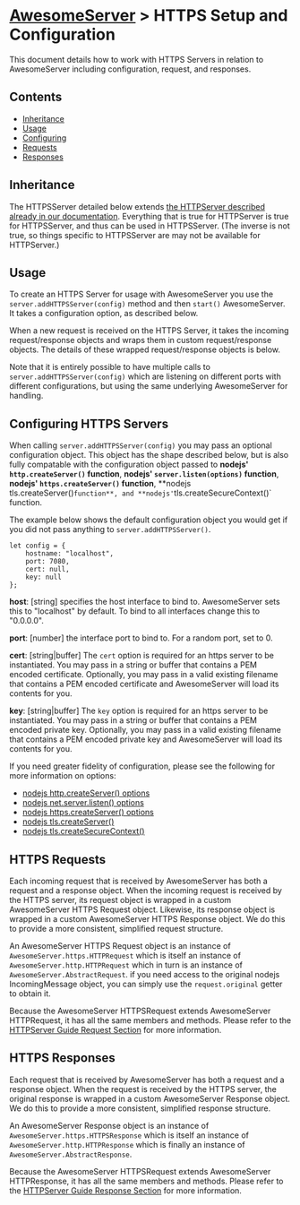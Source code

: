 # [AwesomeServer](../README.md) > HTTPS Setup and Configuration

This document details how to work with HTTPS Servers in relation to AwesomeServer including configuration, request, and responses.

## Contents
 - [Inheritance](#inheritance)
 - [Usage](#usage)
 - [Configuring](#configuring-http-servers)
 - [Requests](#http-requests)
 - [Responses](#http-responses)

## Inheritance

The HTTPSServer detailed below extends [the HTTPServer described already in our documentation](./Advanced_HTTP.md). Everything that is true for HTTPServer is true for HTTPSServer, and thus can be used in HTTPSServer.  (The inverse is not true, so things specific to HTTPSServer are may not be available for HTTPServer.)

## Usage

To create an HTTPS Server for usage with AwesomeServer you use the `server.addHTTPSServer(config)` method and then `start()` AwesomeServer.  It takes a configuration option, as described below.

When a new request is received on the HTTPS Server, it takes the incoming request/response objects and wraps them in custom request/response objects.  The details of these wrapped request/response objects is below.

Note that it is entirely possible to have multiple calls to `server.addHTTPSServer(config)` which are listening on different ports with different configurations, but using the same underlying AwesomeServer for handling.

## Configuring HTTPS Servers

When calling `server.addHTTPSServer(config)` you may pass an optional configuration object.  This object has the shape described below, but is also fully compatable with the configuration object passed to **nodejs' `http.createServer()` function**, **nodejs' `server.listen(options)` function**, **nodejs' `https.createServer()` function**, **nodejs` `tls.createServer()` function**, and **nodejs' `tls.createSecureContext()` function.

The example below shows the default configuration object you would get if you did not pass anything to `server.addHTTPSServer()`.

```
let config = {
	hostname: "localhost",
	port: 7080,
	cert: null,
	key: null
};
```

**host**: [string] specifies the host interface to bind to. AwesomeServer sets this to "localhost" by default. To bind to all interfaces change this to "0.0.0.0".

**port**: [number] the interface port to bind to. For a random port, set to 0.

**cert**: [string|buffer] The `cert` option is required for an https server to be instantiated.  You may pass in a string or buffer that contains a PEM encoded certificate.  Optionally, you may pass in a valid existing filename that contains a PEM encoded certificate and AwesomeServer will load its contents for you.

**key**: [string|buffer] The `key` option is required for an https server to be instantiated.  You may pass in a string or buffer that contains a PEM encoded private key.  Optionally, you may pass in a valid existing filename that contains a PEM encoded private key and AwesomeServer will load its contents for you.

If you need greater fidelity of configuration, please see the following for more information on options:

 - [nodejs http.createServer() options](https://nodejs.org/dist/latest-v10.x/docs/api/http.html#http_http_createserver_options_requestlistener)
 - [nodejs net.server.listen() options](https://nodejs.org/dist/latest-v10.x/docs/api/net.html#net_server_listen_options_callback)
 - [nodejs https.createServer() options](https://nodejs.org/dist/latest-v10.x/docs/api/https.html#https_https_createserver_options_requestlistener)
 - [nodejs tls.createServer()](https://nodejs.org/dist/latest-v10.x/docs/api/tls.html#tls_tls_createserver_options_secureconnectionlistener)
 - [nodejs tls.createSecureContext()](https://nodejs.org/dist/latest-v10.x/docs/api/tls.html#tls_tls_createsecurecontext_options)

## HTTPS Requests

Each incoming request that is received by AwesomeServer has both a request and a response object. When the incoming request is received by the HTTPS server, its request object is wrapped in a custom AwesomeServer HTTPS Request object.  Likewise, its response object is wrapped in a custom AwesomeServer HTTPS Response object. We do this to provide a more consistent, simplified request structure.

An AwesomeServer HTTPS Request object is an instance of `AwesomeServer.https.HTTPRequest` which is itself an instance of `AwesomeServer.http.HTTPRequest` which in turn is an instance of `AwesomeServer.AbstractRequest`. if you need access to the original nodejs IncomingMessage object, you can simply use the `request.original` getter to obtain it.

Because the AwesomeServer HTTPSRequest extends AwesomeServer HTTPRequest, it has all the same members and methods.  Please refer to the [HTTPServer Guide Request Section](./Advanved_HTTP.md#http-request) for more information.

## HTTPS Responses

Each request that is received by AwesomeServer has both a request and a response object. When the request is received by the HTTPS server, the original response is wrapped in a custom AwesomeServer Response object.  We do this to provide a more consistent, simplified response structure.

An AwesomeServer Response object is an instance of `AwesomeServer.https.HTTPSResponse` which is itself an instance of `AwesomeServer.http.HTTPResponse` which is finally an instance of `AwesomeServer.AbstractResponse`.

Because the AwesomeServer HTTPSRequest extends AwesomeServer HTTPResponse, it has all the same members and methods.  Please refer to the [HTTPServer Guide Response Section](./Advanved_HTTP.md#http-response) for more information.
